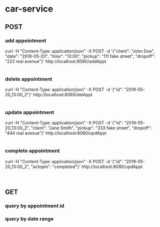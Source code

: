 # car-service
## POST<br />
### add appointment<br />
curl -H "Content-Type: application/json" -X POST -d '{"client": "John Doe", "date": "2019-05-20", "time": "13:00", "pickup": "111 fake street", "dropoff": "222 real avenue"}' http://localhost:8080/addAppt
<br />
<br />
### delete appointment<br />
curl -H "Content-Type: application/json" -X POST -d '{"id": "2019-05-20_13:00_2"}' http://localhost:8080/delAppt
<br />
<br />
### update appointment<br />
curl -H "Content-Type: application/json" -X POST -d '{"id": "2019-05-20_13:00_2", "client": "Jane Smith", "pickup": "333 fake street", "dropoff": "444 real avenue"}' http://localhost:8080/updAppt
<br />
<br />
### complete appointment<br />
curl -H "Content-Type: application/json" -X POST -d '{"id": "2019-05-20_13:00_2", "actopm": "completed"}' http://localhost:8080/updAppt
<br />
<br />
<br />
## GET<br />
### query by appointment id
### query by date range
